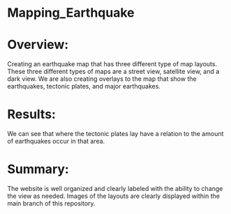 # Mapping_Earthquake
# Overview: 
Creating an earthquake map that has three different type of map layouts.  These three different types of maps are a street view, satellite view, and a dark view.  We are also creating overlays to the map that show the earthquakes, tectonic plates, and major earthquakes. 

# Results: 
We can see that where the tectonic plates lay have a relation to the amount of earthquakes occur in that area. 

# Summary: 
The website is well organized and clearly labeled with the ability to change the view as needed. Images of the layouts are clearly displayed within the main branch of this repository. 

